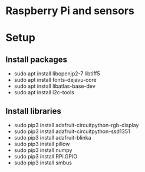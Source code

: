 # Raspberry Pi and sensors
# Setup
## Install packages

- sudo apt install libopenjp2-7 libtiff5
- sudo apt install fonts-dejavu-core
- sudo apt install libatlas-base-dev
- sudo apt install i2c-tools

## Install libraries

- sudo pip3 install adafruit-circuitpython-rgb-display
- sudo pip3 install adafruit-circuitpython-ssd1351
- sudo pip3 install adafruit-blinka
- sudo pip3 install pillow
- sudo pip3 install numpy
- sudo pip3 install RPi.GPIO
- sudo pip3 install smbus
